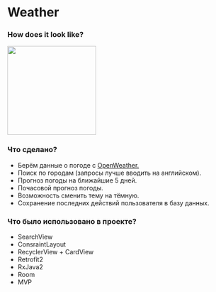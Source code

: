 # Weather
### How does it look like?
<img src="https://github.com/nowiwr01/Weather/blob/master/Weather.gif" width="200px" /> 

### Что сделано? 
  * Берём данные о погоде с [OpenWeather.](https://openweathermap.org/api/)
  * Поиск по городам (запросы лучше вводить на английском).
  * Прогноз погоды на ближайшие 5 дней.
  * Почасовой прогноз погоды.
  * Возможность сменить тему на тёмную.
  * Сохранение последних действий пользователя в базу данных.

### Что было использовано в проекте?
  * SearchView
  * ConsraintLayout
  * RecyclerView + CardView
  * Retrofit2
  * RxJava2
  * Room
  * MVP

